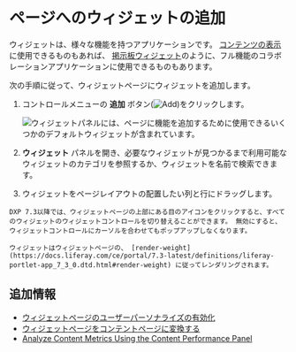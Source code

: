 # ページへのウィジェットの追加

ウィジェットは、様々な機能を持つアプリケーションです。 [コンテンツの表示](../../../displaying-content/displaying-content-intro.md)に使用できるものもあれば、 [掲示板ウィジェット](../../../../collaboration-and-social/message-boards/user-guide/getting-started-with-message-boards.md)のように、フル機能のコラボレーションアプリケーションに使用できるものもあります。

次の手順に従って、ウィジェットページにウィジェットを追加します。

1. コントロールメニューの **追加** ボタン(![Add](../../../../images/icon-add-app.png))をクリックします。

    ![ウィジェットパネルには、ページに機能を追加するために使用できるいくつかのデフォルトウィジェットが含まれています。](./adding-widgets-to-a-page/images/01.png)

1. **ウィジェット** パネルを開き、必要なウィジェットが見つかるまで利用可能なウィジェットのカテゴリを参照するか、ウィジェットを名前で検索できます。
1. ウィジェットをページレイアウトの配置したい列と行にドラッグします。

```{tip}
DXP 7.3以降では、ウィジェットページの上部にある目のアイコンをクリックすると、すべてのウィジェットのウィジェットコントロールを切り替えることができます。 無効にすると、ウィジェットコントロールにカーソルを合わせてもポップアップしなくなります。
```

```{note}
ウィジェットはウィジェットページの、 [render-weight](https://docs.liferay.com/ce/portal/7.3-latest/definitions/liferay-portlet-app_7_3_0.dtd.html#render-weight) に従ってレンダリングされます。
```

<a name="additional-information" />

## 追加情報

- [ウィジェットページのユーザーパーソナライズの有効化](./enabling-user-personalization-of-widget-pages.md)
- [ウィジェットページをコンテントページに変換する](./converting-widget-pages-to-content-pages.md)
- [Analyze Content Metrics Using the Content Performance Panel](../../../../content-authoring-and-management/content-performance-panel/analyze-content-metrics-using-content-performance-panel.md)
